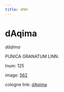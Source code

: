 ```yaml
---
title: दाडिम
---
```


# dAqima

<i>dāḍima</i>  <div n="P" /><bot>PUNICA GRANATUM LINN.</bot>

lnum: 125

image: [562](https://www.sanskrit-lexicon.uni-koeln.de/scans/csl-apidev/servepdf.php?dict=snp&page=562)

cologne link: [dAqima](https://sanskrit-lexicon.uni-koeln.de/scans/csl-apidev/getword.php?dict=snp&key=dAqima)

